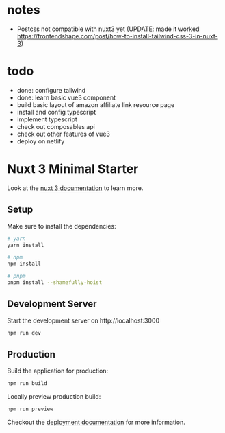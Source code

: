 # notes
- Postcss not compatible with nuxt3 yet (UPDATE: made it worked https://frontendshape.com/post/how-to-install-tailwind-css-3-in-nuxt-3)

# todo
- done: configure tailwind
- done: learn basic vue3 component
- build basic layout of amazon affiliate link resource page
- install and config typescript
- implement typescript
- check out composables api
- check out other features of vue3
- deploy on netlify


# Nuxt 3 Minimal Starter

Look at the [nuxt 3 documentation](https://v3.nuxtjs.org) to learn more.

## Setup

Make sure to install the dependencies:

```bash
# yarn
yarn install

# npm
npm install

# pnpm
pnpm install --shamefully-hoist
```

## Development Server

Start the development server on http://localhost:3000

```bash
npm run dev
```

## Production

Build the application for production:

```bash
npm run build
```

Locally preview production build:

```bash
npm run preview
```

Checkout the [deployment documentation](https://v3.nuxtjs.org/guide/deploy/presets) for more information.
